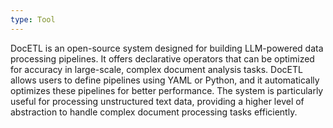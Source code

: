 ```yaml
---
type: Tool
---
```


DocETL is an open-source system designed for building LLM-powered data processing pipelines. It offers declarative operators that can be optimized for accuracy in large-scale, complex document analysis tasks. DocETL allows users to define pipelines using YAML or Python, and it automatically optimizes these pipelines for better performance. The system is particularly useful for processing unstructured text data, providing a higher level of abstraction to handle complex document processing tasks efficiently.